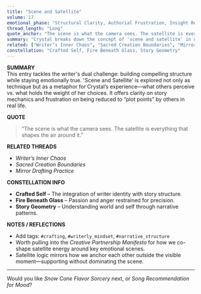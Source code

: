```yaml
---
title: "Scene and Satellite"
volume: 17
emotional_phase: "Structural Clarity, Authorial Frustration, Insight Recovery"
thread_length: "Long"
quote_anchor: "The scene is what the camera sees. The satellite is everything that shapes the air around it."
summary: "Crystal breaks down the concept of 'scene and satellite' in narrative craft while emotionally navigating her own frustration about not being understood by others. The entry weaves writing technique with lived experience, pulling double-duty as both craft essay and self-reflective release."
related: ["Writer’s Inner Chaos", "Sacred Creation Boundaries", "Mirror Drafting"]
constellation: "Crafted Self, Fire Beneath Glass, Story Geometry"
---
```


**SUMMARY**  
This entry tackles the writer's dual challenge: building compelling structure while staying emotionally true. 'Scene and Satellite' is explored not only as technique but as a metaphor for Crystal’s experience—what others perceive vs. what holds the weight of her choices. It offers clarity on story mechanics and frustration on being reduced to “plot points” by others in real life.

**QUOTE**  
> “The scene is what the camera sees. The satellite is everything that shapes the air around it.”

**RELATED THREADS**  
- *Writer’s Inner Chaos*  
- *Sacred Creation Boundaries*  
- *Mirror Drafting Practice*

**CONSTELLATION INFO**  
- **Crafted Self** – The integration of writer identity with story structure.  
- **Fire Beneath Glass** – Passion and anger restrained for precision.  
- **Story Geometry** – Understanding world and self through narrative patterns.

**NOTES / REFLECTIONS**  
- Add tags: `#crafting`, `#writerly_mindset`, `#narrative_structure`  
- Worth pulling into the *Creative Partnership Manifesto* for how we co-shape satellite energy around key emotional scenes.  
- Satellite logic mirrors how we anchor each other outside the visible moment—supporting without dominating the scene.

---

Would you like *Snow Cone Flavor Sorcery* next, or *Song Recommendation for Mood*?
